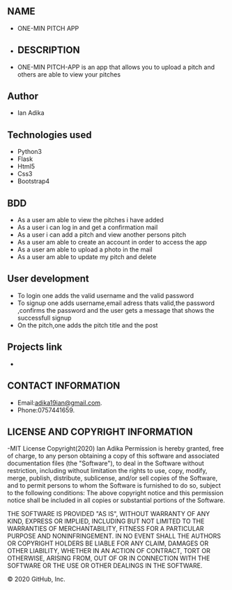 ## NAME
- ONE-MIN PITCH APP

- ## DESCRIPTION
-  ONE-MIN PITCH-APP is an app that allows you to upload a pitch and others are able to view your pitches

## Author
- Ian Adika

## Technologies used
- Python3
- Flask
- Html5
- Css3
- Bootstrap4

## BDD
- As a user am able to view the pitches i have added
- As a user i can log in and get a confirmation mail
- As a user i can add a pitch and view another persons pitch
- As a user am able to create an account in order to access the app
- As a user am able to upload a photo in the mail
- As a user am able to update my pitch and delete

## User development
- To login one adds the valid username and the valid password
- To signup one adds username,email adress thats valid,the password ,confirms the password and the user gets a message that shows the successfull signup
- On the pitch,one adds the pitch title and the post

## Projects link
- 
## CONTACT INFORMATION
- Email:adika19ian@gmail.com.
- Phone:0757441659.

## LICENSE AND COPYRIGHT INFORMATION
-MIT License Copyright(2020) Ian Adika Permission is hereby granted, free of charge, to any person obtaining a copy of this software and associated documentation files (the "Software"), to deal in the Software without restriction, including without limitation the rights to use, copy, modify, merge, publish, distribute, sublicense, and/or sell copies of the Software, and to permit persons to whom the Software is furnished to do so, subject to the following conditions:
The above copyright notice and this permission notice shall be included in all copies or substantial portions of the Software.

THE SOFTWARE IS PROVIDED "AS IS", WITHOUT WARRANTY OF ANY KIND, EXPRESS OR IMPLIED, INCLUDING BUT NOT LIMITED TO THE WARRANTIES OF MERCHANTABILITY, FITNESS FOR A PARTICULAR PURPOSE AND NONINFRINGEMENT. IN NO EVENT SHALL THE AUTHORS OR COPYRIGHT HOLDERS BE LIABLE FOR ANY CLAIM, DAMAGES OR OTHER LIABILITY, WHETHER IN AN ACTION OF CONTRACT, TORT OR OTHERWISE, ARISING FROM, OUT OF OR IN CONNECTION WITH THE SOFTWARE OR THE USE OR OTHER DEALINGS IN THE SOFTWARE.

© 2020 GitHub, Inc.

